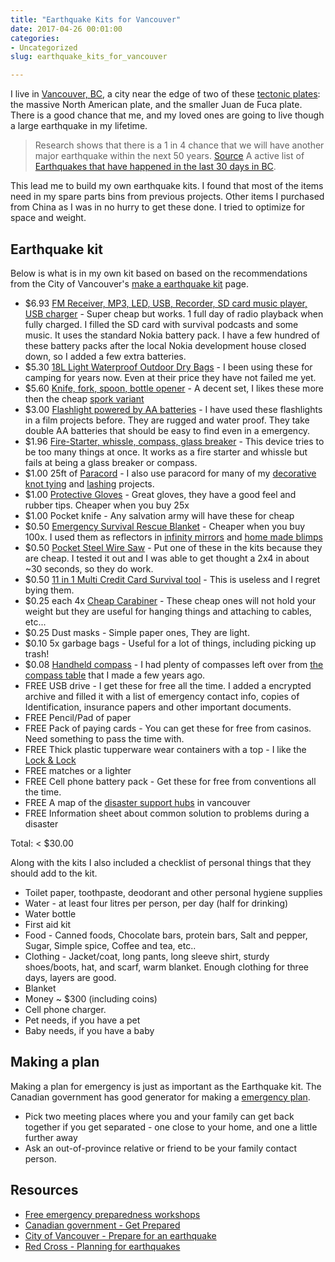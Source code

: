 ```yaml
---
title: "Earthquake Kits for Vancouver"
date: 2017-04-26 00:01:00
categories:
- Uncategorized
slug: earthquake_kits_for_vancouver

---
```


I live in [Vancouver, BC](https://en.wikipedia.org/wiki/Vancouver), a city near the edge of two of these [tectonic plates](https://en.wikipedia.org/wiki/Plate_tectonics): the massive North American plate, and the smaller Juan de Fuca plate. There is a good chance that me, and my loved ones are going to live though a large earthquake in my lifetime. 

> Research shows that there is a 1 in 4 chance that we will have another major earthquake within the next 50 years. [Source](http://vancouver.ca/home-property-development/earthquake-facts.aspx) 
A active list of [Earthquakes that have happened in the last 30 days in BC](http://www.earthquakescanada.nrcan.gc.ca/index-en.php?CHIS_SZ=bcwa). 

This lead me to build my own earthquake kits. I found that most of the items need in my spare parts bins from previous projects. Other items I purchased from China as I was in no hurry to get these done. I tried to optimize for space and weight. 

## Earthquake kit

Below is what is in my own kit based on based on the recommendations from the City of Vancouver's [make a earthquake kit](http://vancouver.ca/home-property-development/make-an-emergency-kit.aspx) page. 

- $6.93 [FM Receiver, MP3, LED, USB, Recorder, SD card music player, USB charger](https://www.aliexpress.com/item/Mini-Portable-dual-band-Rechargeable-Digital-LED-display-panel-Stereo-FM-Radio-Speaker-USB-TF-mirco/32736589000.html) - Super cheap but works. 1 full day of radio playback when fully charged. I filled the SD card with survival podcasts and some music. It uses the standard Nokia battery pack. I have a few hundred of these battery packs after the local Nokia development house closed down, so I added a few extra batteries. 
- $5.30 [18L Light Waterproof Outdoor Dry Bags](https://www.aliexpress.com/item/LUCKSTONE-8L-15L-Ultra-Light-Waterproof-Outdoor-Dry-Bags-Colorful-Folding-Portable-Packages-for-Camping-Hiking/32779776550.html) - I been using these for camping for years now. Even at their price they have not failed me yet. 
- $5.60 [Knife, fork, spoon, bottle opener](https://www.aliexpress.com/item/KingCamp-Portable-Stainless-Steel-3-in-1-Outdoor-Flatware-Set-Spoon-Fork-Knife-Camping-Hiking-picnic/32739880284.html) - A decent set, I likes these more then the cheap [spork variant](https://www.aliexpress.com/item/Outdoor-Multi-Function-3-in1-Stainless-Steel-Spork-Travel-Camping-Hiking-Picnic-Utensils-Combo-Knife/32760539179.html) 
- $3.00 [Flashlight powered by AA batteries](https://www.aliexpress.com/item/CREE-flashlight-tactical-Q5-powerful-led-flashlight-linternas-luzes-light-torch-zaklamp-taschenlampe-torcia-mini-lanterna/32661328827.html) - I have used these flashlights in a film projects before. They are rugged and water proof. They take double AA batteries that should be easy to find even in a emergency.
- $1.96 [Fire-Starter, whissle, compass, glass breaker](https://www.aliexpress.com/item/EDC-Gear-Tool-CNC-Magnesium-Bar-Flint-Fire-Starter-Waterproof-Survival-Camp-Kit/32597789594.html) - This device tries to be too many things at once. It works as a fire starter and whissle but fails at being a glass breaker or compass. 
- $1.00 25ft of [Paracord](https://paracord.com/) - I also use paracord for many of my [decorative knot tying](http://www.animatedknots.com/indexdecorative.php#ScrollPoint) and [lashing](http://www.animatedknots.com/lashsquare/#ScrollPoint) projects. 
- $1.00 [Protective Gloves](https://www.aliexpress.com/item/Protective-Gloves-Flowers-Can-Be-Digging-Labor-Insurance-Gloves-1607-Rubber-Protective-Insulation-Manufacturers-Direct-Selling/32774973703.html) - Great gloves, they have a good feel and rubber tips. Cheaper when you buy 25x 
- $1.00 Pocket knife - Any salvation army will have these for cheap 
- $0.50 [Emergency Survival Rescue Blanket](https://www.aliexpress.com/item/New-Outdoor-Water-Proof-Emergency-Survival-Rescue-Blanket-Foil-Thermal-Space-First-Aid-Sliver-Rescue-Curtain/32687533870.html) - Cheaper when you buy 100x. I used them as reflectors in [infinity mirrors](https://en.wikipedia.org/wiki/Infinity_mirror) and [home made blimps](https://hackaday.com/2013/11/16/13-homemade-rc-blimp/)
- $0.50 [Pocket Steel Wire Saw](https://www.aliexpress.com/item/Pocket-Steel-Saw-Wire-Camping-Hunting-Travel-Emergency-Survive-Tool-Stainless-free-shipping/32613890300.html) - Put one of these in the kits because they are cheap. I tested it out and I was able to get thought a 2x4 in about ~30 seconds, so they do work. 
- $0.50 [11 in 1 Multi Credit Card Survival tool](https://www.aliexpress.com/item/Pocket-Mini-11-in-1-Multi-Credit-Card-Survival-Ruler-screw-Saw-blade-hiking-Tool-Kits/32720800298.html) - This is useless and I regret bying them. 
- $0.25 each 4x [Cheap Carabiner](https://www.aliexpress.com/item/2Pcs-Carabiner-D-Shaped-Rope-Hook-Screw-Lock-Keyring-Camping-Kits-Outdoor-Sports-Rope-Buckle-BHU2/1974214917.html) - These cheap ones will not hold your weight but they are useful for hanging things and attaching to cables, etc... 
- $0.25 Dust masks - Simple paper ones, They are light. 
- $0.10 5x garbage bags - Useful for a lot of things, including picking up trash!
- $0.08 [Handheld compass](https://www.alibaba.com/product-detail/20mm-Diameter-Liquid-Filled-Luminous-Dial_60498838793.html?spm=a2700.7724838.0.0.sCZ7XX) - I had plenty of compasses left over from [the compass table](/look-what-i-made-compass-table) that I made a few years ago.
- FREE USB drive - I get these for free all the time. I added a encrypted archive and filled it with a list of emergency contact info, copies of Identification, insurance papers and other important documents. 
- FREE Pencil/Pad of paper
- FREE Pack of paying cards - You can get these for free from casinos. Need something to pass the time with. 
- FREE Thick plastic tupperware wear containers with a top - I like the [Lock & Lock](https://locknlock-usa.com)
- FREE matches or a lighter 
- FREE Cell phone battery pack - Get these for free from conventions all the time. 
- FREE A map of the [disaster support hubs](http://vancouver.ca/home-property-development/disaster-support-hubs.aspx) in vancouver 
- FREE Information sheet about common solution to problems during a disaster 

Total: < $30.00 

Along with the kits I also included a checklist of personal things that they should add to the kit. 

- Toilet paper, toothpaste, deodorant and other personal hygiene supplies
- Water - at least four litres per person, per day (half for drinking)
- Water bottle
- First aid kit
- Food - Canned foods, Chocolate bars, protein bars, Salt and pepper, Sugar, Simple spice, Coffee and tea, etc.. 
- Clothing - Jacket/coat, long pants, long sleeve shirt, sturdy shoes/boots, hat, and scarf, warm blanket. Enough clothing for three days, layers are good. 
- Blanket 
- Money ~ $300 (including coins)
- Cell phone charger. 
- Pet needs, if you have a pet
- Baby needs, if you have a baby 

## Making a plan 

Making a plan for emergency is just as important as the Earthquake kit. The Canadian government has good generator for making a [emergency plan](https://www.getprepared.gc.ca/cnt/plns/mk-pln-en.aspx). 

- Pick two meeting places where you and your family can get back together if you get separated - one close to your home, and one a little further away
- Ask an out-of-province relative or friend to be your family contact person. 

## Resources 

- [Free emergency preparedness workshops](http://vancouver.ca/home-property-development/free-emergency-workshops.aspx)
- [Canadian government - Get Prepared](https://www.getprepared.gc.ca/index-eng.aspx)
- [City of Vancouver - Prepare for an earthquake](http://vancouver.ca/home-property-development/prepare-for-an-earthquake-and-other-disasters.aspx)
- [Red Cross - Planning for earthquakes](http://www.redcross.ca/how-we-help/emergencies-and-disasters-in-canada/for-home-and-family/make-a-plan/planning-for-earthquakes)

